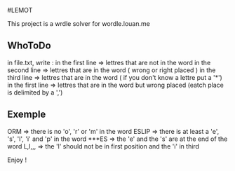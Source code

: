 #LEMOT

This project is a wrdle solver for wordle.louan.me

## WhoToDo

in file.txt, write :
    in the first line => lettres that are not in the word
    in the second line => lettres that are in the word ( wrong or right placed )
    in the third line => lettres that are in the word ( if you don't know a lettre put a '*')
    in the first line => lettres that are in the word but wrong placed (eatch place is delimited by a ',')

##  Exemple

ORM         => there is no 'o', 'r' or 'm' in the word
ESLIP       => there is at least a 'e', 's', 'l', 'i' and 'p' in the word
***ES       => the 'e' and the 's' are at the end of the word
L,I,,,      => the 'l' should not be in first position and the 'i' in third

Enjoy !